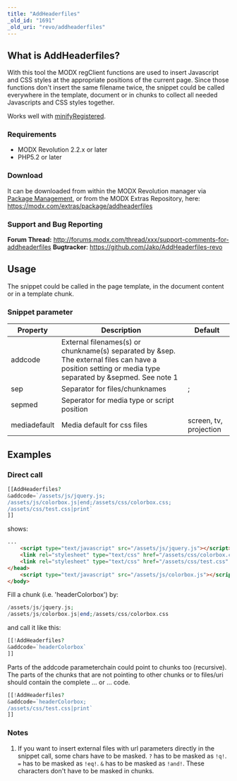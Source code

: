 ```yaml
---
title: "AddHeaderfiles"
_old_id: "1691"
_old_uri: "revo/addheaderfiles"
---
```


## What is AddHeaderfiles?

With this tool the MODX regClient functions are used to insert Javascript and CSS styles at the appropriate positions of the current page. Since those functions don't insert the same filename twice, the snippet could be called everywhere in the template, document or in chunks to collect all needed Javascripts and CSS styles together.

Works well with [minifyRegistered](https://modx.com/extras/package/minifyregistered).

### Requirements

- MODX Revolution 2.2.x or later
- PHP5.2 or later

### Download

It can be downloaded from within the MODX Revolution manager via [Package Management](extending-modx/transport-packages "Package Management"), or from the MODX Extras Repository, here: <https://modx.com/extras/package/addheaderfiles>

### Support and Bug Reporting

**Forum Thread:** <http://forums.modx.com/thread/xxx/support-comments-for-addheaderfiles>
**Bugtracker**: <https://github.com/Jako/AddHeaderfiles-revo>

## Usage

The snippet could be called in the page template, in the document content or in a template chunk.

### Snippet parameter

| Property     | Description                                                                                                                                            | Default                |
| ------------ | ------------------------------------------------------------------------------------------------------------------------------------------------------ | ---------------------- |
| addcode      | External filenames(s) or chunkname(s) separated by &sep. The external files can have a position setting or media type separated by &sepmed. See note 1 |                        |
| sep          | Separator for files/chunknames                                                                                                                         | ;                      |
| sepmed       | Seperator for media type or script position                                                                                                            |                        |  |
| mediadefault | Media default for css files                                                                                                                            | screen, tv, projection |

## Examples

### Direct call

``` php
[[AddHeaderfiles?
&addcode=`/assets/js/jquery.js;
/assets/js/colorbox.js|end;/assets/css/colorbox.css;
/assets/css/test.css|print`
]]
```

shows:

``` html
...
    <script type="text/javascript" src="/assets/js/jquery.js"></script>
    <link rel="stylesheet" type="text/css" href="/assets/css/colorbox.css" media="screen, tv, projection" />
    <link rel="stylesheet" type="text/css" href="/assets/css/test.css" media="print" />
</head>
    <script type="text/javascript" src="/assets/js/colorbox.js"></script>
</body>
```

Fill a chunk (i.e. 'headerColorbox') by:

``` php
/assets/js/jquery.js;
/assets/js/colorbox.js|end;/assets/css/colorbox.css
```

and call it like this:

``` php
[[!AddHeaderfiles?
&addcode=`headerColorbox`
]]
```

Parts of the addcode parameterchain could point to chunks too (recursive). The parts of the chunks that are not pointing to other chunks or to files/uri should contain the complete ... or ... code.

``` php
[[!AddHeaderfiles?
&addcode=`headerColorbox;
/assets/css/test.css|print`
]]
```

### Notes

1. If you want to insert external files with url parameters directly in the snippet call, some chars have to be masked. `?` has to be masked as `!q!`. `=` has to be masked as `!eq!`. `&` has to be masked as `!and!`. These characters don't have to be masked in chunks.
